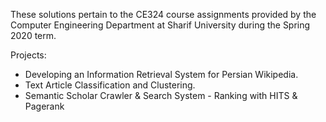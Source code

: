 These solutions pertain to the CE324 course assignments provided by the Computer Engineering Department at Sharif University during the Spring 2020 term.

Projects:
- Developing an Information Retrieval System for Persian Wikipedia.
- Text Article Classification and Clustering.
- Semantic Scholar Crawler & Search System - Ranking with HITS & Pagerank
